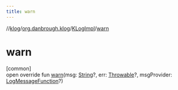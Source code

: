 ```yaml
---
title: warn
---
```

//[klog](../../../index.html)/[org.danbrough.klog](../index.html)/[KLogImpl](index.html)/[warn](warn.html)



# warn



[common]\
open override fun [warn](warn.html)(msg: [String](https://kotlinlang.org/api/latest/jvm/stdlib/kotlin/-string/index.html)?, err: [Throwable](https://kotlinlang.org/api/latest/jvm/stdlib/kotlin/-throwable/index.html)?, msgProvider: [LogMessageFunction](../index.html#1090281808%2FClasslikes%2F1242518872)?)




